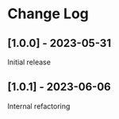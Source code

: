 # Change Log

## [1.0.0] - 2023-05-31

Initial release

## [1.0.1] - 2023-06-06

Internal refactoring